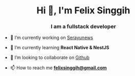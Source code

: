 <h1 align="center">Hi 👋, I'm Felix Singgih</h1>
<h3 align="center">I am a fullstack developer</h3>

- 🔭 I’m currently working on [Serayunews](https://github.com/Serayu-News)

- 🌱 I’m currently learning **React Native & NestJS**

- 👯 I’m looking to collaborate on [Github](https://github.com/)

- 📫 How to reach me **felixsinggih@gmail.com**

